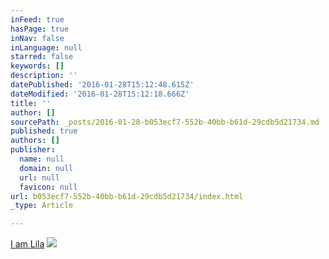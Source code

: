 ```yaml
---
inFeed: true
hasPage: true
inNav: false
inLanguage: null
starred: false
keywords: []
description: ''
datePublished: '2016-01-28T15:12:48.615Z'
dateModified: '2016-01-28T15:12:18.666Z'
title: ''
author: []
sourcePath: _posts/2016-01-28-b053ecf7-552b-40bb-b61d-29cdb5d21734.md
published: true
authors: []
publisher:
  name: null
  domain: null
  url: null
  favicon: null
url: b053ecf7-552b-40bb-b61d-29cdb5d21734/index.html
_type: Article

---
```

[I am Lila][0]
![](https://the-grid-user-content.s3-us-west-2.amazonaws.com/e59f6f8e-97e5-42dc-a8b3-b07cc73b02c0.jpg)

[0]: null